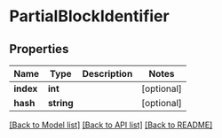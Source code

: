 # PartialBlockIdentifier

## Properties
Name | Type | Description | Notes
------------ | ------------- | ------------- | -------------
**index** | **int** |  | [optional] 
**hash** | **string** |  | [optional] 

[[Back to Model list]](../README.md#documentation-for-models) [[Back to API list]](../README.md#documentation-for-api-endpoints) [[Back to README]](../README.md)


